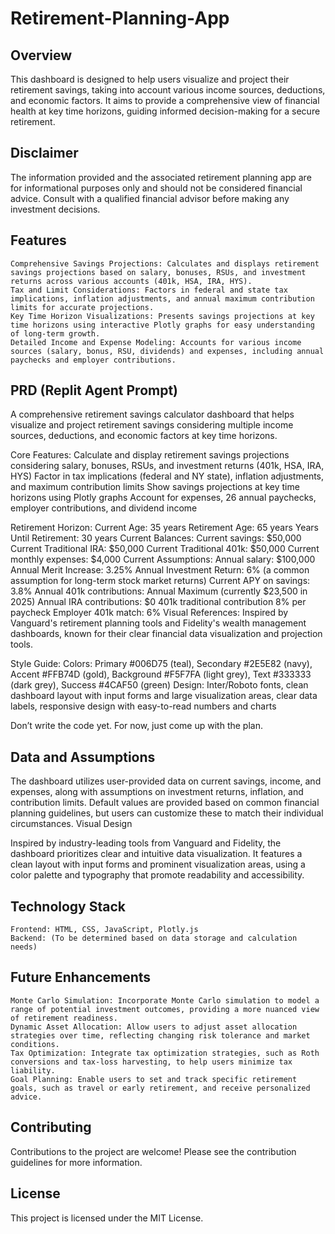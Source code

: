 # Retirement-Planning-App
## Overview

This dashboard is designed to help users visualize and project their retirement savings, taking into account various income sources, deductions, and economic factors. It aims to provide a comprehensive view of financial health at key time horizons, guiding informed decision-making for a secure retirement.  

## Disclaimer
The information provided and the associated retirement planning app are for informational purposes only and should not be considered financial advice. Consult with a qualified financial advisor before making any investment decisions.

## Features

    Comprehensive Savings Projections: Calculates and displays retirement savings projections based on salary, bonuses, RSUs, and investment returns across various accounts (401k, HSA, IRA, HYS).
    Tax and Limit Considerations: Factors in federal and state tax implications, inflation adjustments, and annual maximum contribution limits for accurate projections.
    Key Time Horizon Visualizations: Presents savings projections at key time horizons using interactive Plotly graphs for easy understanding of long-term growth.
    Detailed Income and Expense Modeling: Accounts for various income sources (salary, bonus, RSU, dividends) and expenses, including annual paychecks and employer contributions.

## PRD (Replit Agent Prompt)

A comprehensive retirement savings calculator dashboard that helps visualize and project retirement savings considering multiple income sources, deductions, and economic factors at key time horizons.

Core Features:
Calculate and display retirement savings projections considering salary, bonuses, RSUs, and investment returns (401k, HSA, IRA, HYS)
Factor in tax implications (federal and NY state), inflation adjustments, and maximum contribution limits
Show savings projections at key time horizons using Plotly graphs
Account for expenses, 26 annual paychecks, employer contributions, and dividend income

Retirement Horizon:
Current Age: 35 years
Retirement Age: 65 years
Years Until Retirement: 30 years
Current Balances:
Current savings: $50,000
Current Traditional IRA: $50,000
Current Traditional 401k: $50,000
Current monthly expenses: $4,000
Current Assumptions:
Annual salary: $100,000
Annual Merit Increase: 3.25%
Annual Investment Return: 6% (a common assumption for long-term stock market returns)
Current APY on savings: 3.8%
Annual 401k contributions: Annual Maximum (currently $23,500 in 2025)
Annual IRA contributions: $0
401k traditional contribution 8% per paycheck
Employer 401k match: 6%
Visual References:
Inspired by Vanguard's retirement planning tools and Fidelity's wealth management dashboards, known for their clear financial data visualization and projection tools.

Style Guide:
Colors: Primary #006D75 (teal), Secondary #2E5E82 (navy), Accent #FFB74D (gold), Background #F5F7FA (light grey), Text #333333 (dark grey), Success #4CAF50 (green)
Design: Inter/Roboto fonts, clean dashboard layout with input forms and large visualization areas, clear data labels, responsive design with easy-to-read numbers and charts

Don’t write the code yet. For now, just come up with the plan.

## Data and Assumptions

The dashboard utilizes user-provided data on current savings, income, and expenses, along with assumptions on investment returns, inflation, and contribution limits. Default values are provided based on common financial planning guidelines, but users can customize these to match their individual circumstances.
Visual Design

Inspired by industry-leading tools from Vanguard and Fidelity, the dashboard prioritizes clear and intuitive data visualization.  It features a clean layout with input forms and prominent visualization areas, using a color palette and typography that promote readability and accessibility.  

## Technology Stack

    Frontend: HTML, CSS, JavaScript, Plotly.js
    Backend: (To be determined based on data storage and calculation needs)

## Future Enhancements

    Monte Carlo Simulation: Incorporate Monte Carlo simulation to model a range of potential investment outcomes, providing a more nuanced view of retirement readiness.
    Dynamic Asset Allocation: Allow users to adjust asset allocation strategies over time, reflecting changing risk tolerance and market conditions.
    Tax Optimization: Integrate tax optimization strategies, such as Roth conversions and tax-loss harvesting, to help users minimize tax liability.
    Goal Planning: Enable users to set and track specific retirement goals, such as travel or early retirement, and receive personalized advice.

## Contributing

Contributions to the project are welcome! Please see the contribution guidelines for more information.

## License
This project is licensed under the MIT License.
